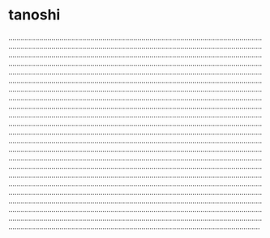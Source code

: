 # tanoshi
...................................................................................................................................................................................................................................................................................................................................................................................................................................................................................................................................................................................................................................................................................................................................................................................................................................................................................................................................................................................................................................................................................................................................................................................................................................................................................................................................................................................................................................................................................................................................................................................................................................................................................................................................................................................................................................................................................................................................................................................................................................................................................................................................................................................................................................................................................................................................................................................................................................................................................................................................................................................................................................................................................................................................................................................................................................................................................................................................................................
